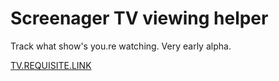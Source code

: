 # Screenager TV viewing helper

Track what show's you.re watching. Very early alpha.

[TV.REQUISITE.LINK](http://tv.requisite.link)
